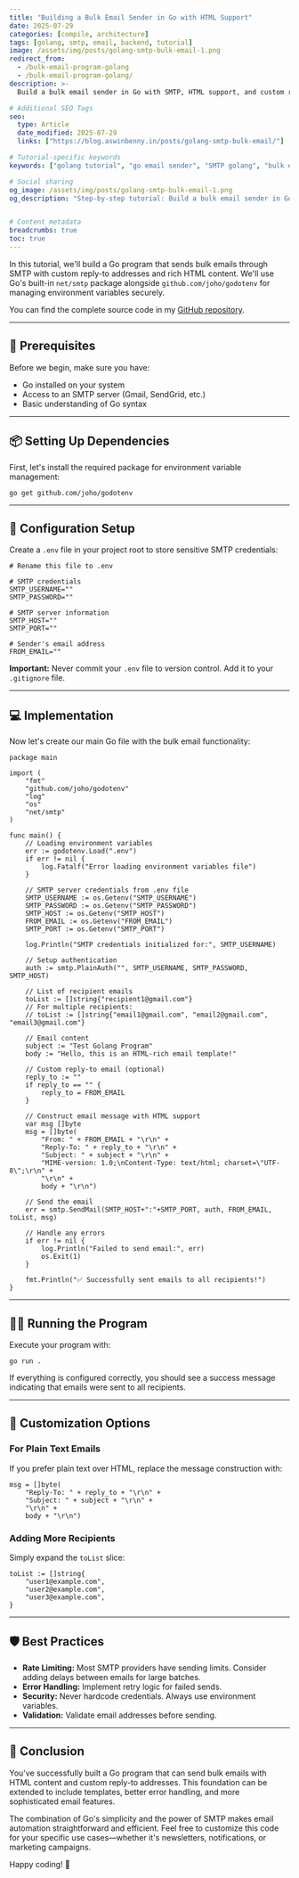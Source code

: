 ```yaml
---
title: "Building a Bulk Email Sender in Go with HTML Support"
date: 2025-07-29
categories: [compile, architecture]
tags: [golang, smtp, email, backend, tutorial]
image: /assets/img/posts/golang-smtp-bulk-email-1.png
redirect_from:
  - /bulk-email-program-golang
  - /bulk-email-program-golang/
description: >-
  Build a bulk email sender in Go with SMTP, HTML support, and custom reply-to. Complete tutorial with code examples and environment setup.

# Additional SEO Tags
seo:
  type: Article
  date_modified: 2025-07-29
  links: ["https://blog.aswinbenny.in/posts/golang-smtp-bulk-email/"]

# Tutorial-specific keywords
keywords: ["golang tutorial", "go email sender", "SMTP golang", "bulk email", "HTML email", "go programming", "email automation", "golang SMTP"]

# Social sharing
og_image: /assets/img/posts/golang-smtp-bulk-email-1.png
og_description: "Step-by-step tutorial: Build a bulk email sender in Go with SMTP and HTML support"


# Content metadata
breadcrumbs: true
toc: true
---
```




In this tutorial, we'll build a Go program that sends bulk emails through SMTP with custom reply-to addresses and rich HTML content. We'll use Go's built-in `net/smtp` package alongside `github.com/joho/godotenv` for managing environment variables securely.


You can find the complete source code in my [GitHub repository](https://github.com/aswinbennyofficial/Golang/tree/main/project/11_Golang_SMTP_mailSend).

---

## 🚀 Prerequisites

Before we begin, make sure you have:

- Go installed on your system
- Access to an SMTP server (Gmail, SendGrid, etc.)
- Basic understanding of Go syntax

---

## 📦 Setting Up Dependencies

First, let's install the required package for environment variable management:

```
go get github.com/joho/godotenv
```

---

## 🔧 Configuration Setup

Create a `.env` file in your project root to store sensitive SMTP credentials:

```
# Rename this file to .env 

# SMTP credentials
SMTP_USERNAME=""
SMTP_PASSWORD=""

# SMTP server information
SMTP_HOST=""
SMTP_PORT=""

# Sender's email address
FROM_EMAIL=""
```

**Important:** Never commit your `.env` file to version control. Add it to your `.gitignore` file.

---

## 💻 Implementation

Now let's create our main Go file with the bulk email functionality:

```
package main

import (
    "fmt"
    "github.com/joho/godotenv"
    "log"
    "os"
    "net/smtp"
)

func main() {
    // Loading environment variables
    err := godotenv.Load(".env")
    if err != nil {
        log.Fatalf("Error loading environment variables file")
    }

    // SMTP server credentials from .env file
    SMTP_USERNAME := os.Getenv("SMTP_USERNAME")
    SMTP_PASSWORD := os.Getenv("SMTP_PASSWORD")
    SMTP_HOST := os.Getenv("SMTP_HOST")
    FROM_EMAIL := os.Getenv("FROM_EMAIL")
    SMTP_PORT := os.Getenv("SMTP_PORT")

    log.Println("SMTP credentials initialized for:", SMTP_USERNAME)

    // Setup authentication
    auth := smtp.PlainAuth("", SMTP_USERNAME, SMTP_PASSWORD, SMTP_HOST)

    // List of recipient emails
    toList := []string{"recipient1@gmail.com"}
    // For multiple recipients:
    // toList := []string{"email1@gmail.com", "email2@gmail.com", "email3@gmail.com"}

    // Email content
    subject := "Test Golang Program"
    body := "Hello, this is an HTML-rich email template!"
    
    // Custom reply-to email (optional)
    reply_to := ""
    if reply_to == "" {
        reply_to = FROM_EMAIL
    }

    // Construct email message with HTML support
    var msg []byte
    msg = []byte(
        "From: " + FROM_EMAIL + "\r\n" +
        "Reply-To: " + reply_to + "\r\n" +
        "Subject: " + subject + "\r\n" +
        "MIME-version: 1.0;\nContent-Type: text/html; charset=\"UTF-8\";\r\n" +
        "\r\n" +
        body + "\r\n")

    // Send the email
    err = smtp.SendMail(SMTP_HOST+":"+SMTP_PORT, auth, FROM_EMAIL, toList, msg)

    // Handle any errors
    if err != nil {
        log.Println("Failed to send email:", err)
        os.Exit(1)
    }

    fmt.Println("✅ Successfully sent emails to all recipients!")
}
```

---

## 🏃‍♂️ Running the Program

Execute your program with:

```
go run .
```

If everything is configured correctly, you should see a success message indicating that emails were sent to all recipients.

---

## 🎨 Customization Options

### For Plain Text Emails

If you prefer plain text over HTML, replace the message construction with:

```
msg = []byte(
    "Reply-To: " + reply_to + "\r\n" +
    "Subject: " + subject + "\r\n" +
    "\r\n" +
    body + "\r\n")
```

### Adding More Recipients

Simply expand the `toList` slice:

```
toList := []string{
    "user1@example.com",
    "user2@example.com",
    "user3@example.com",
}
```

---

## 🛡️ Best Practices

- **Rate Limiting:** Most SMTP providers have sending limits. Consider adding delays between emails for large batches.
- **Error Handling:** Implement retry logic for failed sends.
- **Security:** Never hardcode credentials. Always use environment variables.
- **Validation:** Validate email addresses before sending.

---

## 🎯 Conclusion

You've successfully built a Go program that can send bulk emails with HTML content and custom reply-to addresses. This foundation can be extended to include templates, better error handling, and more sophisticated email features.

The combination of Go's simplicity and the power of SMTP makes email automation straightforward and efficient. Feel free to customize this code for your specific use cases—whether it's newsletters, notifications, or marketing campaigns.

Happy coding! 🚀
